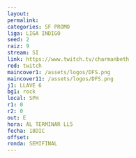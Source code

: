 ```yaml
---
layout: 
permalink: 
categories: SF PROMO
liga: LIGA INDIGO
seed: 2
raiz: 9
stream: SI
link: https://www.twitch.tv/charmanbeth
red: twitch
maincover1: /assets/logos/DFS.png
maincover11: /assets/logos/DFS.png
j1: LLAVE 6
bg1: rock
local: SPH
r1: 0
r2: 0
out: E
hora: AL TERMINAR LL5
fecha: 18DIC
offset: 
ronda: SEMIFINAL
---
```

